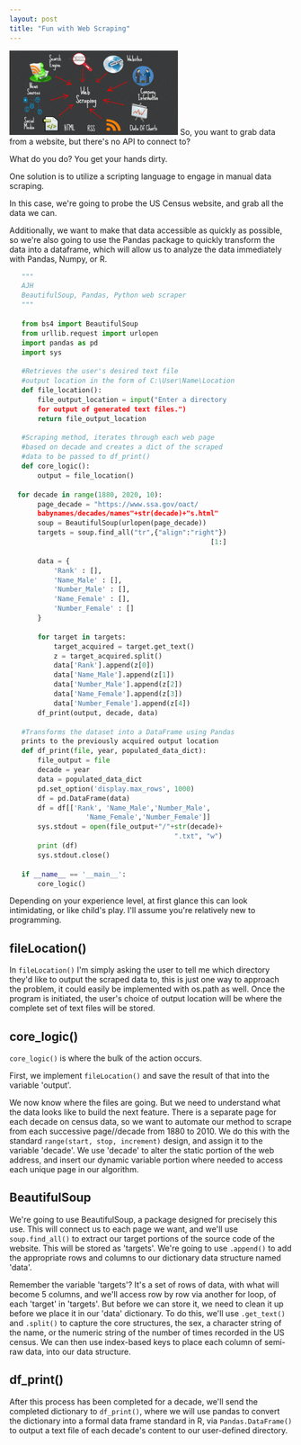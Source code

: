 ```yaml
---
layout: post
title: "Fun with Web Scraping"
---
```


<img src="/Images/Scraping.png" width = 300px height = 150px class="inline"/>
So, you want to grab data from a website, but there's no API to connect to?

What do you do? You get your hands dirty.

One solution is to utilize a scripting language to engage in manual data scraping.

In this case, we're going to probe the US Census website, and grab all the data we can.

Additionally, we want to make that data accessible as quickly as possible, so we're also going
to use the Pandas package to quickly transform the data into a dataframe, which will allow us to 
analyze the data immediately with Pandas, Numpy, or R. 

```python
   """
   AJH
   BeautifulSoup, Pandas, Python web scraper
   """

   from bs4 import BeautifulSoup
   from urllib.request import urlopen
   import pandas as pd
   import sys

   #Retrieves the user's desired text file 
   #output location in the form of C:\User\Name\Location
   def file_location():
       file_output_location = input("Enter a directory 
       for output of generated text files.")
       return file_output_location

   #Scraping method, iterates through each web page 
   #based on decade and creates a dict of the scraped 
   #data to be passed to df_print()
   def core_logic():
       output = file_location()
  
  for decade in range(1880, 2020, 10):
       page_decade = "https://www.ssa.gov/oact/
       babynames/decades/names"+str(decade)+"s.html"
       soup = BeautifulSoup(urlopen(page_decade))
       targets = soup.find_all("tr",{"align":"right"})
                                                  [1:]
                                                  
       data = {
           'Rank' : [],
           'Name_Male' : [],
           'Number_Male' : [],
           'Name_Female' : [],
           'Number_Female' : []
       }    
       
       for target in targets:
           target_acquired = target.get_text()
           z = target_acquired.split()
           data['Rank'].append(z[0])
           data['Name_Male'].append(z[1])
           data['Number_Male'].append(z[2])
           data['Name_Female'].append(z[3])
           data['Number_Female'].append(z[4])
       df_print(output, decade, data)

   #Transforms the dataset into a DataFrame using Pandas
   prints to the previously acquired output location        
   def df_print(file, year, populated_data_dict):
       file_output = file
       decade = year
       data = populated_data_dict
       pd.set_option('display.max_rows', 1000)
       df = pd.DataFrame(data)
       df = df[['Rank', 'Name_Male','Number_Male',
                   'Name_Female','Number_Female']]
       sys.stdout = open(file_output+"/"+str(decade)+
                                         ".txt", "w")
       print (df)
       sys.stdout.close()

   if __name__ == '__main__':
       core_logic()
```

Depending on your experience level, at first glance this can look intimidating, or like child's play. I'll assume you're relatively new to programming. 

## fileLocation()

In `fileLocation()` I'm simply asking the user to tell me which directory they'd like to output the scraped data to, this is just one way to approach the problem, it could easily be implemented with os.path as well. Once the program is initiated, the user's choice of output location will be where the complete set of text files will be stored.


## core_logic()
`core_logic()` is where the bulk of the action occurs. 

First, we implement `fileLocation()` and save the result of that into the variable 'output'. 

We now know where the files are going. But we need to understand what the data looks like to build the next feature. There is a separate page for each decade on census data, so we want to automate our method to scrape from each successive page//decade from 1880 to 2010. We do this with the standard `range(start, stop, increment)` design, and assign it to the variable 'decade'. We use 'decade' to alter the static portion of the web address, and insert our dynamic variable portion where needed to access each unique page in our algorithm. 

## BeautifulSoup
We're going to use BeautifulSoup, a package designed for precisely this use. This will connect us to each page we want, and we'll use `soup.find_all()` to extract our target portions of the source code of the website. This will be stored as 'targets'. We're going to use `.append()` to add the appropriate rows and columns to our dictionary data structure named 'data'. 

Remember the variable 'targets'? It's a set of rows of data, with what will become 5 columns, and we'll access row by row via another for loop, of each 'target' in 'targets'. But before we can store it, we need to clean it up before we place it in our 'data' dictionary. To do this, we'll use `.get_text()` and `.split()` to capture the core structures, the sex, a character string of the name, or the numeric string of the number of times recorded in the US census. We can then use index-based keys to place each column of semi-raw data, into our data structure.

## df_print()
After this process has been completed for a decade, we'll send the completed dictionary to `df_print()`, where we will use pandas to convert the dictionary into a formal data frame standard in R, via `Pandas.DataFrame()` to output a text file of each decade's content to our user-defined directory. 

